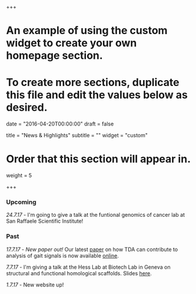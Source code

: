 +++
# An example of using the custom widget to create your own homepage section.
# To create more sections, duplicate this file and edit the values below as desired.

date = "2016-04-20T00:00:00"
draft = false

title = "News & Highlights"
subtitle = ""
widget = "custom"

# Order that this section will appear in.
weight = 5

+++
### Upcoming
*24.7.17* - I'm going to give a talk at the funtional genomics of cancer lab at San Raffaele Scientific Institute!

### Past
*17.7.17* -  *New paper out!* 
Our latest [paper](publication/gait/) on how TDA can contribute to analysis of gait signals is now available [online](https://link.springer.com/epdf/10.1007/s40846-017-0297-2?author_access_token=BkcgdXKG1hVsuVn_19cFY_e4RwlQNchNByi7wbcMAY7myl9h2tNJig_FLyOPBUt3k4nCJxkGb2qxEM5NyVbbOZNE-MJeRr5NBg_zJjtc1HeyEpjay_8V8WGVws49LTKFffLipFNJ8zuE_S1WS43iNg%3D%3D).

*7.7.17* - I'm giving a talk at the Hess Lab at Biotech Lab in Geneva on structural and functional homological scaffolds. Slides [here](https://www.dropbox.com/s/xfbm0wu0fikyyaa/geneva-talk.pdf?dl=0).

*1.7.17* - New website up! 